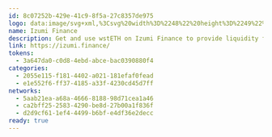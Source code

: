 ```yaml
---
id: 8c07252b-429e-41c9-8f5a-27c8357de975
logo: data:image/svg+xml,%3Csvg%20width%3D%2248%22%20height%3D%2249%22%20viewBox%3D%220%200%2048%2049%22%20fill%3D%22none%22%20xmlns%3D%22http%3A%2F%2Fwww.w3.org%2F2000%2Fsvg%22%3E%0A%3Cpath%20d%3D%22M24%2048.6675C37.2548%2048.6675%2048%2037.9223%2048%2024.6675C48%2011.4126%2037.2548%200.66748%2024%200.66748C10.7452%200.66748%200%2011.4126%200%2024.6675C0%2037.9223%2010.7452%2048.6675%2024%2048.6675Z%22%20fill%3D%22white%22%2F%3E%0A%3Cpath%20d%3D%22M9.85934%2023.2169L19.2638%209.66638L24.0166%2016.5428L19.1964%2023.3855H9.96047C9.92676%2023.3855%209.92676%2023.3855%209.89305%2023.3518C9.85934%2023.3518%209.85934%2023.3181%209.85934%2023.3181C9.85934%2023.2844%209.85934%2023.2844%209.85934%2023.2507C9.82563%2023.2507%209.85934%2023.2507%209.85934%2023.2169Z%22%20fill%3D%22%237F48FD%22%2F%3E%0A%3Cpath%20d%3D%22M38.1403%2023.2169L28.7358%209.66638L24.0167%2016.5428L28.8032%2023.4192H38.0392C38.0729%2023.4192%2038.0729%2023.4192%2038.1066%2023.3855C38.1403%2023.3855%2038.1403%2023.3518%2038.1403%2023.3518C38.1403%2023.3181%2038.1403%2023.3181%2038.1403%2023.2844C38.174%2023.2507%2038.1403%2023.2507%2038.1403%2023.2169Z%22%20fill%3D%22%237F48FD%22%2F%3E%0A%3Cpath%20d%3D%22M38.3088%2025.172C38.3425%2027.0596%2037.9717%2028.9473%2037.2639%2030.7001C36.556%2032.4529%2035.5111%2034.0709%2034.1627%2035.4192C32.8144%2036.7675%2031.2302%2037.8462%2029.5111%2038.554C27.792%2039.2619%2025.9043%2039.6664%2023.983%2039.6664C22.0953%2039.6664%2020.2077%2039.2956%2018.4549%2038.554C16.7021%2037.8124%2015.1178%2036.7675%2013.8032%2035.4192C12.4886%2034.0709%2011.4099%2032.4866%2010.7021%2030.7001C10.0279%2028.9473%209.65713%2027.0596%209.69083%2025.172H18.792C18.792%2025.8799%2018.8931%2026.554%2019.1627%2027.1945C19.4324%2027.8349%2019.8032%2028.4417%2020.2751%2028.9136C20.747%2029.4192%2021.3538%2029.79%2021.9942%2030.0596C22.6347%2030.3293%2023.3088%2030.4641%2024.0167%2030.4641C24.7245%2030.4641%2025.3987%2030.3293%2026.0392%2030.0596C26.6796%2029.79%2027.2526%2029.3855%2027.7583%2028.9136C28.2302%2028.408%2028.6347%2027.8349%2028.8706%2027.1945C29.1403%2026.554%2029.2414%2025.8462%2029.2414%2025.172H38.3088Z%22%20fill%3D%22%230265FF%22%2F%3E%0A%3C%2Fsvg%3E%0A
name: Izumi Finance
description: Get and use wstETH on Izumi Finance to provide liquidity for rewards.
link: https://izumi.finance/
tokens:
  - 3a647da0-c0d8-4ebd-abce-bac0390880f4
categories:
  - 2055e115-f181-4402-a021-181efaf0fead
  - e1e552f6-ff37-4185-a33f-4230cd45d7ff
networks:
  - 5aab21ea-a68a-4666-8188-98d71cea1a46
  - ca2bff25-2583-4290-be8d-27b00a1f836f
  - d2d9cf61-1ef4-4499-b6bf-e4df36e2decc
ready: true
---
```

